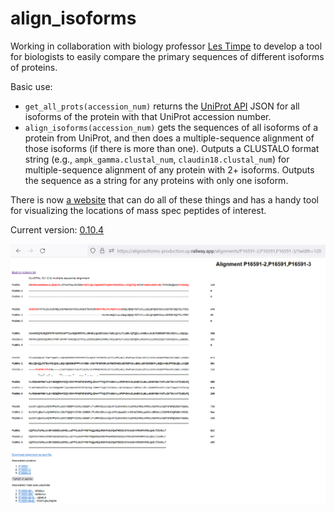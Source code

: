 # align_isoforms
Working in collaboration with biology professor [Les Timpe](https://github.com/lestimpe) to develop a tool for biologists to easily compare the primary sequences of different isoforms of proteins.


Basic use:
* `get_all_prots(accession_num)` returns the [UniProt API](https://rest.uniprot.org/docs/#/uniprotkb/searchCursor)
    JSON for all isoforms of the protein with that UniProt accession number.
* `align_isoforms(accession_num)` gets the sequences of all isoforms of a protein from UniProt,
    and then does a multiple-sequence alignment of those isoforms (if there is more than one).
    Outputs a CLUSTALO format string (e.g., `ampk_gamma.clustal_num`, `claudin18.clustal_num`)
    for multiple-sequence alignment of any protein with 2+ isoforms.
    Outputs the sequence as a string for any proteins with only one isoform.

There is now [a website](https://alignisoforms-production.up.railway.app/) that can do all of these things and has a handy tool for visualizing the locations of mass spec peptides of interest.

Current version: [0.10.4](/CHANGELOG.md#0104---2022-11-17)

![Example of alignment with highlighted peptides](/website/alignment%20page%20all_peptides_highlighted.PNG)